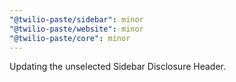 ```yaml
---
"@twilio-paste/sidebar": minor
"@twilio-paste/website": minor
"@twilio-paste/core": minor
---
```


Updating the unselected Sidebar Disclosure Header.
